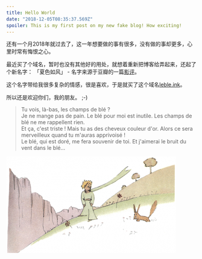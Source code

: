 ```yaml
---
title: Hello World
date: "2018-12-05T08:35:37.569Z"
spoiler: This is my first post on my new fake blog! How exciting!
---
```


还有一个月2018年就过去了，这一年想要做的事有很多，没有做的事却更多，心里时常有悔恨之心。

最近买了个域名，暂时也没有其他好的用处，就想着重新把博客给弄起来，还起了个新名字： 「夏色如风」 - 名字来源于豆瓣的一篇[影评](https://movie.douban.com/review/5488052/)。

这个名字带给我很多复杂的情感，很是喜欢，于是就买了这个域名[leble.ink](https://leble.ink)。

所以还是欢迎你们，我的朋友。 ;-)

>Tu vois, là-bas, les champs de blé ?  
>Je ne mange pas de pain. Le blé pour moi est inutile. Les champs de blé ne me rappellent rien.  
>Et ça, c'est triste ! Mais tu as des cheveux couleur d'or. Alors ce sera merveilleux quand tu m'auras apprivoisé !  
>Le blé, qui est doré, me fera souvenir de toi. Et j'aimerai le bruit du vent dans le blé... 

![le blé ](./lp.png)
